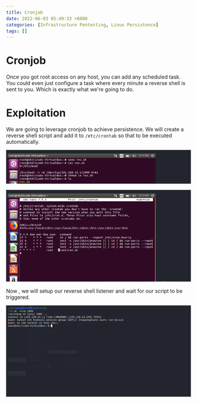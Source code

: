 ```yaml
---
title: Cronjob
date: 2022-06-03 05:49:33 +0800
categories: [Infrastructure Pentesting, Linux Persistence]
tags: []  
---
```


# Cronjob

Once you got root access on any host, you can add any scheduled task. You could even just configure a task where every minute a reverse shell is sent to you. Which is exactly what we're going to do.


# Exploitation

We are going to leverage cronjob to achieve persistence. We will create a reverse shell script and add it to `/etc/crontab` so that to be executed automatically.

![linpriv](https://raw.githubusercontent.com/cyberkhalid/cyberkhalid.github.io/main/assets/img/ipentest/pcron1.png)

![linpriv](https://raw.githubusercontent.com/cyberkhalid/cyberkhalid.github.io/main/assets/img/ipentest/pcron2.png)

Now , we will setup our reverse shell listener and wait for our script to be triggered.

![linpriv](https://raw.githubusercontent.com/cyberkhalid/cyberkhalid.github.io/main/assets/img/ipentest/pcron3.png)
 

